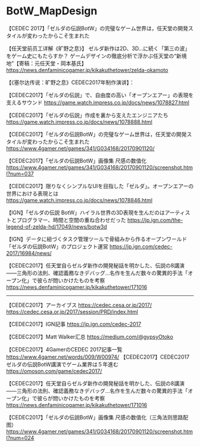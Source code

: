 # BotW_MapDesign
【CEDEC 2017】「ゼルダの伝説BotW」の完璧なゲーム世界は，任天堂の開発スタイルが変わったからこそ生まれた

【任天堂前员工详解《旷野之息》】
ゼルダ新作は2D、3D…に続く「第三の波」をゲーム史にもたらすか？ ゲームデザインの徹底分析で浮かぶ任天堂の“新境地”【寄稿：元任天堂・岡本基氏】
https://news.denfaminicogamer.jp/kikakuthetower/zelda-okamoto

【《塞尔达传说：旷野之息》CEDEC2017年制作演讲】：

【CEDEC2017】「ゼルダの伝説」で、自由度の高い「オープンエアー」の表現を支えるサウンド
https://game.watch.impress.co.jp/docs/news/1078827.html

【CEDEC2017】「ゼルダの伝説」作成を裏から支えたエンジニアたち
https://game.watch.impress.co.jp/docs/news/1078888.html

【CEDEC2017】「ゼルダの伝説BotW」の完璧なゲーム世界は，任天堂の開発スタイルが変わったからこそ生まれた
https://www.4gamer.net/games/341/G034168/20170901120/

【CEDEC2017】「ゼルダの伝説BotW」画像集 尺感の数值化
https://www.4gamer.net/games/341/G034168/20170901120/screenshot.html?num=037

【CEDEC2017】限りなくシンプルなUIを目指した「ゼルダ」。オープンエアーの世界における表現とは
https://game.watch.impress.co.jp/docs/news/1078846.html

【IGN】「ゼルダの伝説 BotW」ハイラル世界の3D表現を生んだのはアーティストとプログラマー、時間と空間の重ね合わせだった
https://jp.ign.com/the-legend-of-zelda-hd/17049/news/botw3d

【IGN】データに紐づくタスク管理ツールで骨組みから作るオープンワールド「ゼルダの伝説BotW」のプロジェクト運営
https://jp.ign.com/cedec-2017/16984/news/

【CEDEC2017】任天堂自らゼルダ新作の開発秘話を明かした、伝説の8講演――三角形の法則、確認義務なきデバッグ…名作を生んだ数々の驚異的手法「オープン化」で彼らが問いかけたものを考察
https://news.denfaminicogamer.jp/kikakuthetower/171016

----

【CEDEC2017】アーカイブス
https://cedec.cesa.or.jp/2017/
https://cedec.cesa.or.jp/2017/session/PRD/index.html

【CEDEC2017】IGN記事
https://jp.ign.com/cedec-2017

【CEDEC2017】Matt Walker汇总
https://medium.com/@gypsyOtoko

【CEDEC2017】4GamerのCEDEC 2017記事一覧
https://www.4gamer.net/words/009/W00974/
【CEDEC2017】CEDEC2017ゼルダの伝説BotW講演でゲーム業界は５年進む
https://omoson.com/game/cedec2017/

【CEDEC2017】任天堂自らゼルダ新作の開発秘話を明かした、伝説の8講演――三角形の法則、確認義務なきデバッグ…名作を生んだ数々の驚異的手法「オープン化」で彼らが問いかけたものを考察
https://news.denfaminicogamer.jp/kikakuthetower/171016

【CEDEC2017】「ゼルダの伝説BotW」画像集 尺感の数值化（三角法则思路配图）
https://www.4gamer.net/games/341/G034168/20170901120/screenshot.html?num=024
